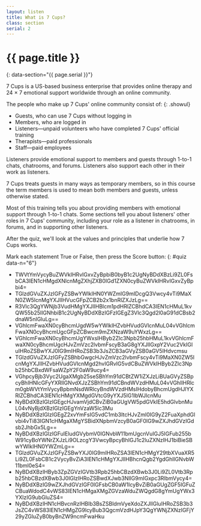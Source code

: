 ```yaml
---
layout: listen
title: What is 7 Cups?
class: section
serial: 2
---
```

# {{ page.title }}
{: data-section="{{ page.serial }}"}

7 Cups is a US-based business enterprise that provides online therapy and 24 × 7 emotional support worldwide through an online community.

The people who make up 7 Cups' online community consist of:
{: .showul}

- Guests, who can use 7 Cups without logging in
- Members, who are logged in
- Listeners—unpaid volunteers who have completed 7 Cups' official training
- Therapists—paid professionals
- Staff—paid employees

Listeners provide emotional support to members and guests through 1-to-1 chats, chatrooms, and forums. Listeners also support each other in their work as listeners.

7 Cups treats guests in many ways as temporary members, so in this course the term members is used to mean both members and guests, unless otherwise stated.

Most of this training tells you about providing members with emotional support through 1-to-1 chats. Some sections tell you about listeners' other roles in 7 Cups' community, including your role as a listener in chatrooms, in forums, and in supporting other listeners.

After the quiz, we'll look at the values and principles that underlie how 7 Cups works.

Mark each statement True or False, then press the Score button:
{: #quiz data-n="6"}

- TWVtYmVycyBuZWVkIHRvIGxvZyBpbiB0byB1c2UgNyBDdXBzLi9ZL0FsbCA3IEN1cHMgdXNlcnMgZXhjZXB0IGd1ZXN0cyBuZWVkIHRvIGxvZyBpbi4=
- TGlzdGVuZXJzIGFyZSBwYWlkIHN0YWZmIG9mIDcgQ3Vwcy4vTi9MaXN0ZW5lcnMgYXJlIHVucGFpZCB2b2x1bnRlZXJzLg==
- R3Vlc3QgYWNjb3VudHMgYXJlIHBlcm1pdHRlZCBhdCA3IEN1cHMuL1kvQW55b25lIGNhbiB1c2UgNyBDdXBzIGFzIGEgZ3Vlc3Qgd2l0aG91dCBsb2dnaW5nIGluLg==
- VGhlcmFwaXN0cyBhcmUgdW5wYWlkIHZvbHVudGVlcnMuL04vVGhlcmFwaXN0cyBhcmUgcGFpZCBwcm9mZXNzaW9uYWxzLg==
- VGhlcmFwaXN0cyBhcmUgYWxsIHByb2Zlc3Npb25hbHMuL1kvVGhlcmFwaXN0cyBhcmUgcHJvZmVzc2lvbmFscyB3aG8gYXJlIGxpY2Vuc2VkIGluIHRoZSBwYXJ0IG9mIHRoZSB3b3JsZCB3aGVyZSB0aGV5IHdvcmsu
- TGlzdGVuZXJzIGFyZSBhbGwgcHJvZmVzc2lvbmFscy4vTi9MaXN0ZW5lcnMgYXJlIHZvbHVudGVlcnMgd2hvIGRvIG5vdCBuZWVkIHByb2Zlc3Npb25hbCBxdWFsaWZpY2F0aW9ucy4=
- VGhpcyBjb3Vyc2UgaXMgb25seSBhYm91dCBtZW1iZXJzLiBUaGVyZSBpcyBhIHNlcGFyYXRlIGNvdXJzZSBhYm91dCBndWVzdHMuL04vVGhlIHRlcm0gbWVtYmVycyBpbmNsdWRlcyBndWVzdHMsIHdobyBhcmUgdHJlYXRlZCBhdCA3IEN1cHMgYXMgdGVtcG9yYXJ5IG1lbWJlcnMu
- NyBDdXBzIGlzIGEgcHJvamVjdCBvZiB0aGUgVW5pdGVkIE5hdGlvbnMuL04vNyBjdXBzIGlzIGEgYnVzaW5lc3Mu
- NyBDdXBzIGlzIGEgZ2xvYmFsIG5vdC1mb3ItcHJvZml0IG9yZ2FuaXphdGlvbi4vTi83IGN1cHMgaXMgYSBidXNpbmVzcyB0aGF0IG9wZXJhdGVzIGdsb2JhbGx5Lg==
- NyBDdXBzIGlzIGFuIEludGVybmV0IGNvbW11bmUgcnVuIGJ5IGFub255bW91cyBoYWNrZXJzLi9OLzcgY3VwcyBpcyBhIGJ1c2luZXNzIHJ1biBieSBwYWlkIHN0YWZmLg==
- TGlzdGVuZXJzIGFyZSBwYXJ0IG9mIHRoZSA3IEN1cHMgY29tbXVuaXR5Li9ZL0FsbCB1c2VycyBvZiA3IEN1cHMgYXJlIHBhcnQgb2YgdGhlIGNvbW11bml0eS4=
- NyBDdXBzIHByb3ZpZGVzIGVtb3Rpb25hbCBzdXBwb3J0Li9ZL0Vtb3Rpb25hbCBzdXBwb3J0IGlzIHRoZSBwdXJwb3NlIG9mIGxpc3RlbmVycy4=
- NyBDdXBzIG9wZXJhdGVzIGF0IGFsbCB0aW1lcyBvZiB0aGUgZGF5IGFuZCBuaWdodC4vWS83IEN1cHMgaXMgZGVzaWduZWQgdG8gYmUgYWx3YXlzIG9ubGluZS4=
- NyBDdXBzIHN1cHBvcnRzIHBlb3BsZSBldmVyeXdoZXJlIGluIHRoZSB3b3JsZC4vWS83IEN1cHMgZG9lcyBub3QgcmVzdHJpY3QgYWNjZXNzIGFjY29yZGluZyB0byBnZW9ncmFwaHku
